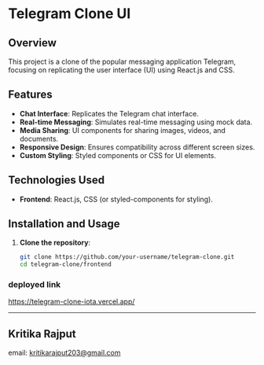 # Telegram Clone UI

## Overview

This project is a clone of the popular messaging application Telegram, focusing on replicating the user interface (UI) using React.js and CSS.

## Features

- **Chat Interface**: Replicates the Telegram chat interface.
- **Real-time Messaging**: Simulates real-time messaging using mock data.
- **Media Sharing**: UI components for sharing images, videos, and documents.
- **Responsive Design**: Ensures compatibility across different screen sizes.
- **Custom Styling**: Styled components or CSS for UI elements.

## Technologies Used

- **Frontend**: React.js, CSS (or styled-components for styling).


## Installation and Usage

1. **Clone the repository**:
   ```bash
   git clone https://github.com/your-username/telegram-clone.git
   cd telegram-clone/frontend


### deployed link

https://telegram-clone-iota.vercel.app/

---
Kritika Rajput
---
email: kritikarajput203@gmail.com
